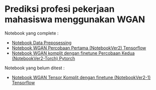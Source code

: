 # Prediksi profesi pekerjaan mahasiswa menggunakan WGAN


Notebook yang complete :

- [Notebook Data Preposessing](/Notebook-Pre.ipynb)
- [Notebook WGAN Percobaan Pertama (NotebookVer2) Tensorflow](/NotebookVer2.ipynb)
- [Notebook WGAN komplit dengan finetune Percobaan Kedua (NotebookVer2-Torch) Pytorch](/NotebookVer2-Torch.ipynb)


Notebook yang belum ditest :
- [Notebook WGAN Tensor Komplit dengan finetune (NotebookVer2-1) Tensorflow](/NotebookVer2-1.ipynb)